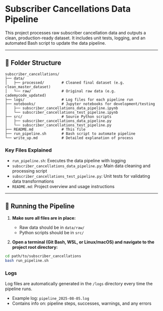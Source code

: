 # Subscriber Cancellations Data Pipeline

This project processes raw subscriber cancellation data and outputs a clean, production-ready dataset. It includes unit tests, logging, and an automated Bash script to update the data pipeline.

---

## 📂 Folder Structure

```
subscriber_cancellations/
├── data/
│   ├── processed/        # Cleaned final dataset (e.g. clean_master_dataset)
│   └── raw/              # Original raw data (e.g. cademycode_updated)
├── logs/                 # Log files for each pipeline run
├── notebooks/            # Jupyter notebooks for development/testing
│   ├── subscriber_cancellations_data_pipeline.ipynb
│   └── subscriber_cancellations_test_pipeline.ipynb
├── src/                  # Source Python scripts
│   ├── subscriber_cancellations_data_pipeline.py
│   └── subscriber_cancellations_test_pipeline.py
├── README.md             # This file
├── run_pipeline.sh       # Bash script to automate pipeline
└── write_up.md           # Detailed explanation of process
```

### Key Files Explained

- `run_pipeline.sh`: Executes the data pipeline with logging
- `subscriber_cancellations_data_pipeline.py`: Main data cleaning and processing script
- `subscriber_cancellations_test_pipeline.py`: Unit tests for validating data transformations
- `README.md`: Project overview and usage instructions

---

## 🚀 Running the Pipeline

1. **Make sure all files are in place:**
   - Raw data should be in `data/raw/`
   - Python scripts should be in `src/`

2. **Open a terminal (Git Bash, WSL, or Linux/macOS) and navigate to the project root directory:**

```bash
cd path/to/subscriber_cancellations
bash run_pipeline.sh
```
### Logs

Log files are automatically generated in the `/logs` directory every time the pipeline runs.

- Example log: `pipeline_2025-08-05.log`
- Contains info on: pipeline steps, successes, warnings, and any errors
